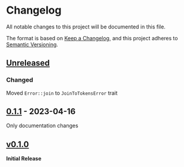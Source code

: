 # Changelog
All notable changes to this project will be documented in this file.

The format is based on [Keep a Changelog](https://keepachangelog.com/en/1.0.0/),
and this project adheres to [Semantic Versioning](https://semver.org/spec/v2.0.0.html).

## [Unreleased]
### Changed
Moved `Error::join` to `JoinToTokensError` trait

## [0.1.1] - 2023-04-16
Only documentation changes

## [v0.1.0] 
**Initial Release**

[unreleased]: https://github.com/ModProg/manyhow/compare/v0.1.1...HEAD
[0.1.1]: https://github.com/ModProg/manyhow/compare/v0.1.0...v0.1.1
[v0.1.0]: https://github.com/ModProg/manyhow/tree/v0.1.0

